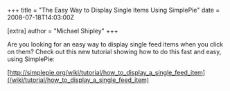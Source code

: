 +++
title = "The Easy Way to Display Single Items Using SimplePie"
date = 2008-07-18T14:03:00Z

[extra]
author = "Michael Shipley"
+++

Are you looking for an easy way to display single feed items when you click on them? Check out this new tutorial showing how to do this fast and easy, using SimplePie:

[http://simplepie.org/wiki/tutorial/how_to_display_a_single_feed_item](/wiki/tutorial/how_to_display_a_single_feed_item)
